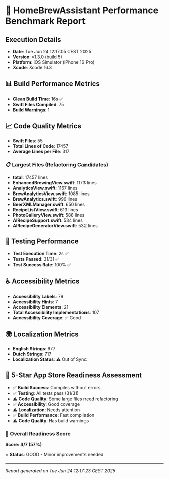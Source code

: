 # 🚀 HomeBrewAssistant Performance Benchmark Report

## Execution Details
- **Date**: Tue Jun 24 12:17:05 CEST 2025
- **Version**: v1.3.0 (build 5)
- **Platform**: iOS Simulator (iPhone 16 Pro)
- **Xcode**: Xcode 16.3

## 📊 Build Performance Metrics

- **Clean Build Time**: 16s ✅
- **Swift Files Compiled**: 75
- **Build Warnings**: 1

## 📈 Code Quality Metrics

- **Swift Files**: 55
- **Total Lines of Code**: 17457
- **Average Lines per File**: 317

### 📋 Largest Files (Refactoring Candidates)

- **total**: 17457 lines
- **EnhancedBrewingView.swift**: 1173 lines
- **AnalyticsView.swift**: 1167 lines
- **BrewAnalyticsView.swift**: 1085 lines
- **BrewAnalytics.swift**: 996 lines
- **BeerXMLManager.swift**: 650 lines
- **RecipeListView.swift**: 613 lines
- **PhotoGalleryView.swift**: 588 lines
- **AIRecipeSupport.swift**: 534 lines
- **AIRecipeGeneratorView.swift**: 532 lines

## 🧪 Testing Performance

- **Test Execution Time**: 2s ✅
- **Tests Passed**: 31/31 ✅
- **Test Success Rate**: 100% ✅

## ♿ Accessibility Metrics

- **Accessibility Labels**: 79
- **Accessibility Hints**: 7
- **Accessibility Elements**: 21
- **Total Accessibility Implementations**: 107
- **Accessibility Coverage**: ✅ Good

## 🌍 Localization Metrics

- **English Strings**: 677
- **Dutch Strings**: 717
- **Localization Status**: ⚠️ Out of Sync

## 🌟 5-Star App Store Readiness Assessment

- ✅ **Build Success**: Compiles without errors
- ✅ **Testing**: All tests pass (31/31)
- ⚠️ **Code Quality**: Some large files need refactoring
- ✅ **Accessibility**: Good coverage
- ⚠️ **Localization**: Needs attention
- ✅ **Build Performance**: Fast compilation
- ⚠️ **Code Quality**: Has build warnings

### 🎯 Overall Readiness Score
**Score: 4/7 (57%)**

⭐ **Status**: GOOD - Minor improvements needed

---
*Report generated on Tue Jun 24 12:17:23 CEST 2025*
